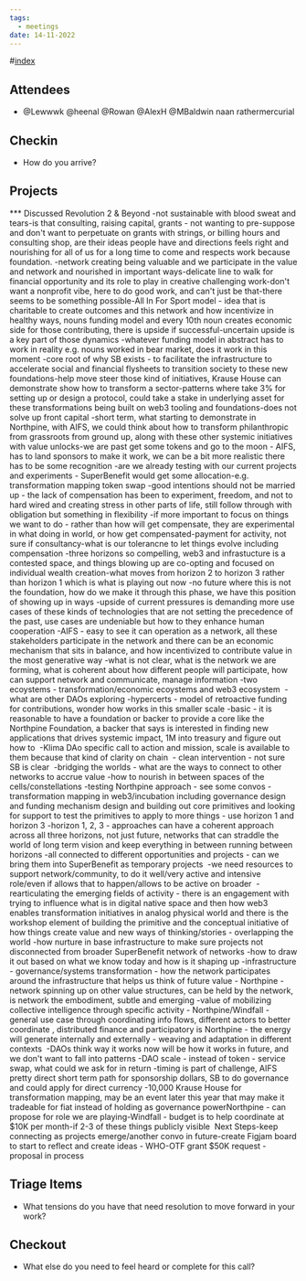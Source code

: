 ```yaml
---
tags:
  - meetings
date: 14-11-2022
---
```

#[index](notes/general-circle/old-gc-meetings/index.md) 
## Attendees
- @Lewwwk @heenal @Rowan  @AlexH @MBaldwin naan rathermercurial

## Checkin
- How do you arrive?

## Projects
*** Discussed Revolution 2 & Beyond
-not sustainable with blood sweat and tears-is that consulting, raising capital, grants - not wanting to pre-suppose and don't want to perpetuate on grants with strings, or billing hours and consulting shop, are their ideas people have and directions feels right and nourishing for all of us for a long time to come and respects work because foundation.
-network creating being valuable and we participate in the value and network and nourished in important ways-delicate line to walk for financial opportunity and its role to play in creative challenging work-don't want a nonprofit vibe, here to do good work, and can't just be that-there seems to be something possible-All In For Sport model - idea that is charitable to create outcomes and this network and how incentivize in healthy ways, nouns funding model and every 10th noun creates economic side for those contributing, there is upside if successful-uncertain upside is a key part of those dynamics
-whatever funding model in abstract has to work in reality e.g. nouns worked in bear market, does it work in this moment
-core root of why SB exists - to facilitate the infrastructure to accelerate social and financial flysheets to transition society to these new foundations-help move steer those kind of initiatives, Krause House can demonstrate show how to transform a sector-patterns where take 3% for setting up or design a protocol, could take a stake in underlying asset for these transformations being built on web3 tooling and foundations-does not solve up front capital -short term, what starting to demonstrate in Northpine, with AIFS, we could think about how to transform philanthropic from grassroots from ground up, along with these other systemic initiatives with value unlocks-we are past get some tokens and go to the moon - AIFS, has to land sponsors to make it work, we can be a bit more realistic there has to be some recognition
-are we already testing with our current projects and experiments - SuperBenefit would get some allocation-e.g. transformation mapping token swap
-good intentions should not be married up - the lack of compensation has been to experiment, freedom, and not to hard wired and creating stress in other parts of life, still follow through with obligation but something in flexibility
-if more important to focus on things we want to do - rather than how will get compensate, they are experimental in what doing in world, or how get compensated-payment for activity, not sure if consultancy-what is our tolerancne to let things evolve including compensation
-three horizons so compelling, web3 and infrastucture is a contested space, and things blowing up are co-opting and focused on individual wealth creation-what moves from horizon 2 to horizon 3 rather than horizon 1 which is what is playing out now
-no future where this is not the foundation, how do we make it through this phase, we have this position of showing up in ways
-upside of current pressures is demanding more use cases of these kinds of technologies that are not setting the precedence of the past, use cases are undeniable but how to they enhance human cooperation
-AIFS - easy to see it can operation as a network, all these stakeholders participate in the network and there can be an economic mechanism that sits in balance, and how incentivized to contribute value in the most generative way
-what is not clear, what is the network we are forming, what is coherent about how different people will participate, how can support network and communicate, manage information
-two ecoystems - transformation/economic ecoystems and web3 ecosystem 
-what are other DAOs exploring
-hypercerts - model of retroactive funding for contributions, wonder how works in this smaller scale
-basic - it is reasonable to have a foundation or backer to provide a core like the Northpine Foundation, a backer that says is interested in finding new applications that drives systemic impact, 1M into treasury and figure out how to 
-Klima DAo specific call to action and mission, scale is available to them because that kind of clarity on chain  - clean intervention - not sure SB is clear 
-bridging the worlds - what are the ways to connect to other networks to accrue value
-how to nourish in between spaces of the cells/constellations
-testing Northpine approach - see some convos - transformation mapping in web3/incubation including governance design and funding mechanism design and building out core primitives and looking for support to test the primitives to apply to more things - use horizon 1 and horizon 3
-horizon 1, 2, 3 - approaches can have a coherent approach across all three horizons, not just future, networks that can straddle the world of long term vision and keep everything in between running between horizons
-all connected to different opportunities and projects - can we bring them into SuperBenefit as temporary projects 
-we need resources to support network/community, to do it well/very active and intensive role/even if allows that to happen/allows to be active on broader 
-rearticulating the emerging fields of activity - there is an engagement with trying to influence what is in digital native space and then how web3 enables transformation initiatives in analog physical world and there is the workshop element of building the primitive and the conceptual initiative of how things create value and new ways of thinking/stories - overlapping the world
-how nurture in base infrastructure to make sure projects not disconnected from broader SuperBenefit network of networks
-how to draw it out based on what we know today and how is it shaping up
-infrastructure - governance/systems transformation - how the network participates around the infrastructure that helps us think of future value - Northpine - network spinning up on other value structures, can be held by the network, is network the embodiment, subtle and emerging
-value of mobilizing collective intelligence through specific activity - Northpine/Windfall - general use case through coordinating info flows, different actors to better coordinate , distributed finance and participatory is Northpine - the energy will generate internally and externally - weaving and adaptation in different contexts 
-DAOs think way it works now will be how it works in future, and we don't want to fall into patterns
-DAO scale - instead of token - service swap, what could we ask for in return
-timing is part of challenge, AIFS pretty direct short term path for sponsorship dollars, SB to do governance and could apply for direct currency -10,000 Krause House for transformation mapping, may be an event later this year that may make it tradeable for fiat instead of holding as governance powerNorthpine - can propose for role we are playing-Windfall - budget is to help coordinate at $10K per month-if 2-3 of these things publicly visible 
Next Steps-keep connecting as projects emerge/another convo in future-create Figjam board to start to reflect and create ideas - WHO-OTF grant $50K request - proposal in process
## Triage Items
- What tensions do you have that need resolution to move forward in your work?

## Checkout
- What else do you need to feel heard or complete for this call?
